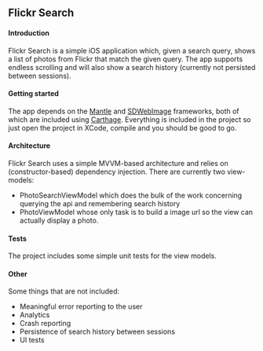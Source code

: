 ## Flickr Search

#### Introduction
Flickr Search is a simple iOS application which, given a search query, shows a list of photos from Flickr that match the given query. The app supports endless scrolling and will also show a search history (currently not persisted between sessions).

#### Getting started
The app depends on the [Mantle](https://github.com/Mantle/Mantle) and [SDWebImage](https://github.com/rs/SDWebImage) frameworks, both of which are included using [Carthage](https://github.com/Carthage/Carthage).
Everything is included in the project so just open the project in XCode, compile and you should be good to go.

#### Architecture
Flickr Search uses a simple MVVM-based architecture and relies on (constructor-based) dependency injection. There are currently two view-models: 
- PhotoSearchViewModel which does the bulk of the work concerning querying the api and remembering search history
- PhotoViewModel whose only task is to build a image url so the view can actually display a photo.

#### Tests
The project includes some simple unit tests for the view models.

#### Other
Some things that are not included:
- Meaningful error reporting to the user
- Analytics
- Crash reporting
- Persistence of search history between sessions
- UI tests